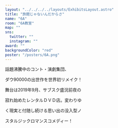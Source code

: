 ```yaml
---
layout: "../../../../layouts/ExhibitsLayout.astro"
title: "旅館じゃないんだからさ"
name: "6A"
room: "6A教室"
map: ""
sns:
  twitter: ""
  instagram: ""
award: ""
backgroundColor: "red"
poster: "/posters/6A.png"
---
```


話題沸騰中のコント・演劇集団、

ダウ90000の出世作を世界初リメイク！

舞台は2019年9月、サブスク盛況前夜の

寂れ始めたレンタルＤＶＤ店。変わりゆ

く現実と付随し続ける思い出の没入型ノ

スタルジックロマンスコメディー！

